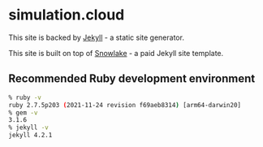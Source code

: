 # simulation.cloud

This site is backed by [Jekyll](https://jekyllrb.com/) - a static site generator.

This site is built on top of [Snowlake](https://snowlake-jekyll.netlify.app/) - a paid Jekyll site template.

## Recommended Ruby development environment
```bash
% ruby -v
ruby 2.7.5p203 (2021-11-24 revision f69aeb8314) [arm64-darwin20]
% gem -v
3.1.6
% jekyll -v
jekyll 4.2.1
```
